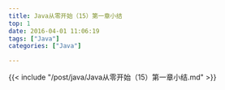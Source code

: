 ```yaml
---
title: Java从零开始（15）第一章小结
top: 1
date: 2016-04-01 11:06:19
tags: ["Java"]
categories: ["Java"]

---
```

{{< include "/post/java/Java从零开始（15）第一章小结.md" >}}